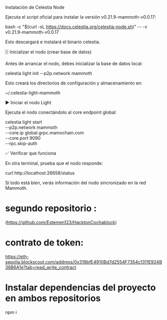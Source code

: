 Instalación de Celestia Node

Ejecuta el script oficial para instalar la versión v0.21.9-mammoth-v0.0.17:

bash -c "$(curl -sL https://docs.celestia.org/celestia-node.sh)" -- -v v0.21.9-mammoth-v0.0.17


Esto descargará e instalará el binario celestia.

🗄️ Inicializar el nodo (crear base de datos)

Antes de arrancar el nodo, debes inicializar la base de datos local:

celestia light init --p2p.network mammoth


Esto creará los directorios de configuración y almacenamiento en:

~/.celestia-light-mammoth

▶️ Iniciar el nodo Light

Ejecuta el nodo conectándolo al core endpoint global:

celestia light start \
  --p2p.network mammoth \
  --core.ip global.grpc.mamochain.com \
  --core.port 9090 \
  --rpc.skip-auth

✅ Verificar que funciona

En otra terminal, prueba que el nodo responde:

curl http://localhost:26658/status


Si todo está bien, verás información del nodo sincronizado en la red Mammoth.

# segundo repositorio :
(https://github.com/Estemen123/HacktonCochablock)
# contrato de token:
https://eth-sepolia.blockscout.com/address/0x318bfE4910Bd7d2554F7354c1311E924B36B6A1e?tab=read_write_contract

# Instalar dependencias del proyecto en ambos repositorios
npm i